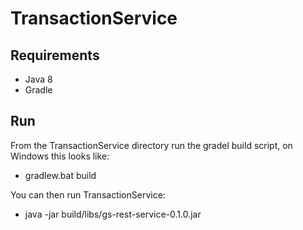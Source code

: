 # TransactionService

## Requirements

* Java 8
* Gradle

## Run

From the TransactionService directory run the gradel build script, on Windows this looks like:

* gradlew.bat build

You can then run TransactionService:

* java -jar build/libs/gs-rest-service-0.1.0.jar

